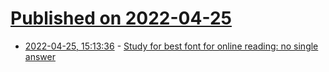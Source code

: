 # [Published on 2022-04-25](index.md)

* [2022-04-25, 15:13:36](https://news.ycombinator.com/item?id=31156018) - [Study for best font for online reading: no single answer](https://www.nngroup.com/articles/best-font-for-online-reading/)

